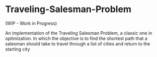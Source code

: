 # Traveling-Salesman-Problem
(WIP - Work in Progress)

An implementation of the Traveling Salesman Problem, a classic one in optimization. In which the objective is to find the shortest path that a salesman should take to travel through a list of cities and return to the starting city
